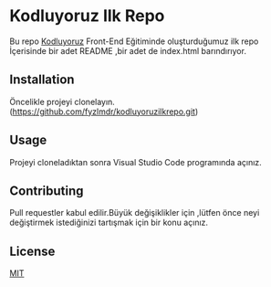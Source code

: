 # Kodluyoruz Ilk Repo
Bu repo [Kodluyoruz](https://www.kodluyoruz.org/) Front-End Eğitiminde oluşturduğumuz ilk repo İçerisinde bir adet README ,bir adet de index.html barındırıyor.

## Installation
Öncelikle projeyi clonelayın. (https://github.com/fyzlmdr/kodluyoruzilkrepo.git)

## Usage
Projeyi cloneladıktan sonra Visual Studio Code programında açınız.

## Contributing

Pull requestler kabul edilir.Büyük değişiklikler için ,lütfen önce neyi değiştirmek istediğinizi
tartışmak için bir konu açınız.

## License

   [MIT](https://choosealicense.com/)



